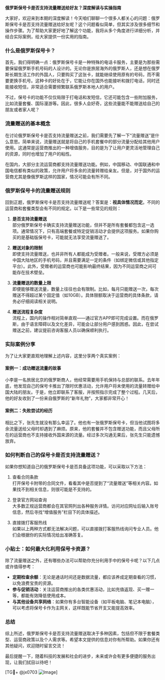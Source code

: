 **俄罗斯保号卡是否支持流量赠送给好友？深度解读与实操指南**

大家好，欢迎来到本期的深度解读！今天咱们聊聊一个很多人都关心的问题：俄罗斯保号卡是否支持流量赠送给好友呢？这个问题看似简单，但其实涉及很多细节和操作步骤。为了帮助大家更好地了解这个功能，我将从多个角度进行详细分析，并结合实际案例，给大家提供一份实用的指南。

### 什么是俄罗斯保号卡？

首先，我们得明确一点：俄罗斯保号卡是一种特殊的电话卡服务，主要是为那些需要保留俄罗斯手机号码的人设计的。无论你是旅居海外的俄罗斯人，还是想在俄罗斯长期生活工作的外国人，只要购买了这张卡，就能继续使用原有的号码，而不需要更换手机号。这种卡的好处在于，它能让你在国外也能接听和拨打电话，同时还能接收短信，非常适合需要频繁联系俄罗斯本地人的用户。

不过，保号卡的功能不仅仅局限于打电话和发短信，它还可能包含一些附加服务，比如流量套餐、国际漫游等。因此，很多人会好奇，这些流量能不能赠送给自己的朋友或者家人呢？

### 流量赠送的基本概念

在讨论俄罗斯保号卡是否支持流量赠送之前，我们需要先了解一下“流量赠送”是什么意思。简单来说，流量赠送就是将自己的手机套餐中的部分流量分配给其他用户使用。这通常是运营商推出的一种增值服务，目的是为了让用户更灵活地管理自己的资源，同时也增加了用户的粘性。

在国内，大部分主流运营商都支持流量赠送功能。例如，中国移动、中国联通和中国电信都有类似的政策，允许用户将多余的流量转赠给亲友。但是，对于国外的运营商尤其是像俄罗斯这样的国家，情况可能会有所不同。

### 俄罗斯保号卡的流量赠送规则

回到正题，俄罗斯保号卡是否支持流量赠送呢？答案是：**视具体情况而定**。不同的运营商和套餐类型会有不同的规定。以下是一些常见的规则：

1. **是否支持流量赠送**  
   部分俄罗斯保号卡确实支持流量赠送功能，但并不是所有套餐都包含这一选项。通常情况下，只有高端套餐或特定促销活动才会提供这项服务。如果你购买的是基础版保号卡，可能就无法享受流量赠送了。

2. **赠送对象的限制**  
   即使支持流量赠送，也并非所有人都能成为受赠者。一般来说，受赠方必须是中国大陆地区的手机号码，并且需要满足一定的条件（如绑定微信或其他指定平台）。此外，受赠者的运营商也可能影响最终结果，因为不同运营商之间可能存在技术壁垒。

3. **流量赠送的数量上限**  
   即便能够赠送流量，数量上往往也会有限制。比如，每月只能赠送一次，每次赠送不得超过某个固定值（如10GB）。具体限额取决于运营商的具体条款，请务必仔细阅读相关说明。

4. **赠送流程复杂度**  
   流程上，国内的操作相对简单直观——通过官方APP即可完成设置。而在俄罗斯，由于语言障碍以及文化差异，可能会让部分用户感到困惑。因此，在尝试赠送之前，建议提前咨询客服人员以确保顺利执行。

### 实际案例分享

为了让大家更直观地理解上述内容，这里分享两个真实案例：

#### 案例一：成功赠送流量的故事
小李是一名旅居北京的俄罗斯商人，他经常需要用手机保持与总部的联系。去年年底，他发现自己的保号卡推出了限时优惠活动，允许用户将未使用的流量转赠给中国大陆的朋友。于是，他立即联系了客服，并按照指示完成了整个过程。几天后，他的好友收到了一份来自俄罗斯的“新年礼物”，大家都非常开心！

#### 案例二：失败尝试的经历
相比之下，张先生就没有那么幸运了。他也有一张俄罗斯保号卡，但当他试图将多余流量送给父母时却遇到了麻烦。原来，他的套餐并不包含赠送功能，而且父母所在的运营商也不支持接收外国来源的流量。经过多次沟通无果后，张先生只能遗憾放弃。

### 如何判断自己的保号卡是否支持流量赠送？

如果你想知道自己的俄罗斯保号卡是否具备这项功能，可以采取以下方法：

1. 查看合同条款  
   打开保号卡附带的合同文件，看看其中是否提到了“流量赠送”等相关内容。如果找不到相关信息，则很可能是不支持的。

2. 登录官方网站查询  
   大多数正规运营商都会在其官网列出各种服务详情。访问对应网址后输入账号信息，然后寻找“增值服务”栏目下的具体描述。

3. 直接拨打客服热线  
   如果以上两种方式都无法解决问题，可以直接拨打客服热线询问专业人员。他们会根据你的实际情况给出准确答复。

### 小贴士：如何最大化利用保号卡资源？

除了流量赠送之外，还有哪些办法可以帮助你充分利用手中的保号卡呢？以下几点或许值得参考：

- **定期检查余额**：无论是通话时间还是数据流量，都应该养成定期查看的习惯，以免浪费宝贵的资源。
- **参与促销活动**：关注运营商推出的各类优惠活动，比如充值返现、买一赠一等，都能有效降低使用成本。
- **与其他设备共享网络**：如果你有多台智能设备（如平板电脑、笔记本电脑），可以考虑将保号卡作为主网关，这样既能节省开支又能提高效率。

### 总结

综上所述，俄罗斯保号卡是否支持流量赠送取决于多种因素，包括但不限于套餐类型、运营商政策以及个人需求等。希望本文提供的信息对你有所帮助。如果你还有其他疑问，欢迎随时留言交流！

最后提醒一下，随着科技的发展和社会的进步，未来或许会有更多便捷的服务出现，让我们拭目以待吧！

[TG💪+ @jx0703 ![Image](https://github.com/user-attachments/assets/dbca1d08-cadb-493c-b0ec-ad6f7a83f270)]